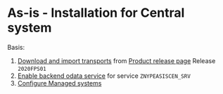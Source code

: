 # As-is - Installation for Central system

Basis:
1. [Download and import transports](/inst/step-1.md) from [Product release page](https://github.com/fioritracker/asis-cen/releases) Release `2020FPS01`
2. [Enable backend odata service](/inst/step-3.md) for service `ZNYPEASISCEN_SRV`
2. [Configure Managed systems](inst/asis/sys.md)


